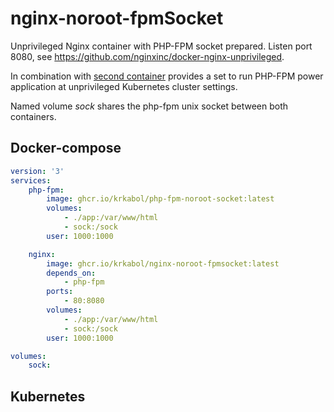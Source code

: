 # nginx-noroot-fpmSocket
Unprivileged Nginx container with PHP-FPM socket prepared. Listen port 8080, see https://github.com/nginxinc/docker-nginx-unprivileged.

In combination with [second container](https://github.com/krkabol/php-fpm-noroot-socket) provides a set to run PHP-FPM power application at unprivileged Kubernetes cluster settings.

Named volume *sock* shares the php-fpm unix socket between both containers.

## Docker-compose
```yaml
version: '3'
services:
    php-fpm:
        image: ghcr.io/krkabol/php-fpm-noroot-socket:latest
        volumes:
            - ./app:/var/www/html
            - sock:/sock
        user: 1000:1000

    nginx:
        image: ghcr.io/krkabol/nginx-noroot-fpmsocket:latest
        depends_on:
            - php-fpm
        ports:
            - 80:8080
        volumes:
            - ./app:/var/www/html
            - sock:/sock
        user: 1000:1000

volumes:
    sock:

```

## Kubernetes